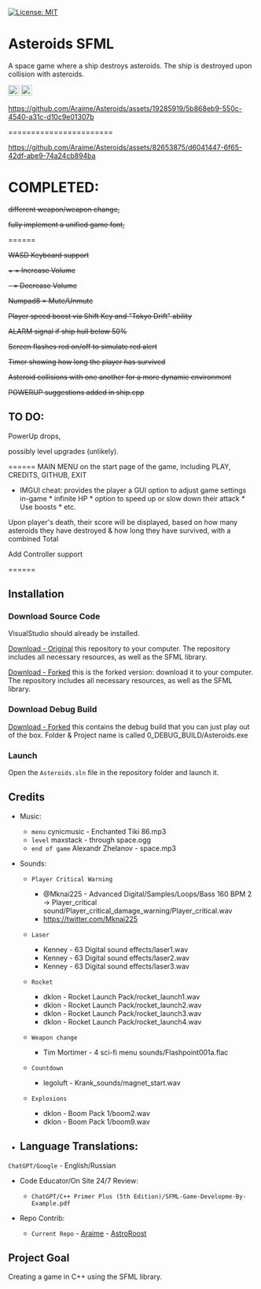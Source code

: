 [![License: MIT](https://img.shields.io/badge/License-MIT-green.svg)](https://opensource.org/licenses/MIT)

# Asteroids SFML
A space game where a ship destroys asteroids. The ship is destroyed upon collision with asteroids.

<kbd>[<img title="English (United States)" alt="English (United States)" src="https://cdn.statically.io/gh/hjnilsson/country-flags/master/svg/us.svg" width="22">](Translations/README.en.md)</kbd>
<kbd>[<img title="Russian language" alt="Russian language" src="https://cdn.statically.io/gh/hjnilsson/country-flags/master/svg/ru.svg" width="22">](Translations/README.ru.md)</kbd>

https://github.com/Araime/Asteroids/assets/19285919/5b868eb9-550c-4540-a31c-d10c9e01307b

=======================

https://github.com/Araime/Asteroids/assets/82653875/d6041447-6f65-42df-abe9-74a24cb894ba

# COMPLETED:
~~different weapon/weapon change,~~

~~fully implement a unified game font,~~

======

~~WASD Keyboard support~~

~~+ = Increase Volume~~

~~- = Decrease Volume~~

~~Numpad8 = Mute/Unmute~~

~~Player speed boost via Shift Key and "Tokyo Drift" ability~~

~~ALARM signal if ship hull below 50%~~

~~Screen flashes red on/off to simulate red alert~~

~~Timer showing how long the player has survived~~

~~Asteroid collisions with one another for a more dynamic environment~~

~~POWERUP suggestions added in ship.cpp~~

## TO DO:

PowerUp drops,

possibly level upgrades (unlikely).

======
MAIN MENU on the start page of the game, including PLAY, CREDITS, GITHUB, EXIT

- IMGUI cheat: provides the player a GUI option to adjust game settings in-game
        * infinite HP
        * option to speed up or slow down their attack
        * Use boosts
        * etc.
  
Upon player's death, their score will be displayed, based on how many asteroids they have destroyed & how long they have survived, with a combined Total

Add Controller support

======

## Installation

### Download Source Code

VisualStudio should already be installed.

[Download - Original](https://github.com/Araime/Asteroids/archive/master.zip) this repository to your computer. 
The repository includes all necessary resources, as well as the SFML library.

[Download - Forked](https://github.com/AstroRoost/Contrib_Asteroids_Araime/tree/master) this is the forked version: download it to your computer. 
The repository includes all necessary resources, as well as the SFML library.

### Download Debug Build
[Download - Forked](https://github.com/AstroRoost/Contrib_Asteroids_Araime/tree/master) this contains the debug build that you can just play out of the box. Folder & Project name is called 0_DEBUG_BUILD/Asteroids.exe

### Launch

Open the `Asteroids.sln` file in the repository folder and launch it.

## Credits
- Music:  
	- `menu` cynicmusic - Enchanted Tiki 86.mp3
	- `level` maxstack - through space.ogg  
	- `end of game` Alexandr Zhelanov - space.mp3  

- Sounds:
  
    - `Player Critical Warning` 
		- @Mknai225 - Advanced Digital/Samples/Loops/Bass 160 BPM 2 -> Player_critical sound/Player_critical_damage_warning/Player_critical.wav
   		- https://twitter.com/Mknai225 
  
    - `Laser` 
		- Kenney - 63 Digital sound effects/laser1.wav  
		- Kenney - 63 Digital sound effects/laser2.wav  
		- Kenney - 63 Digital sound effects/laser3.wav

	- `Rocket`
 		- dklon - Rocket Launch Pack/rocket_launch1.wav  
		- dklon - Rocket Launch Pack/rocket_launch2.wav  
		- dklon - Rocket Launch Pack/rocket_launch3.wav  
		- dklon - Rocket Launch Pack/rocket_launch4.wav  

	- `Weapon change`
		- Tim Mortimer - 4 sci-fi menu sounds/Flashpoint001a.flac  

	- `Countdown`
		- legoluft - Krank_sounds/magnet_start.wav  

	- `Explosions`
		- dklon - Boom Pack 1/boom2.wav  
		- dklon - Boom Pack 1/boom9.wav
    
 -  Language Translations:
     -

 `ChatGPT/Google`
       		- English/Russian
-  Code Educator/On Site 24/7 Review:
     - `ChatGPT/C++ Primer Plus (5th Edition)/SFML-Game-Developme-By-Example.pdf`
       	
       
-  Repo Contrib:
     - `Current Repo`
       		- [Araime](https://github.com/AstroRoost/Contrib_Asteroids_Araime/tree/master)
       		- [AstroRoost](https://github.com/AstroRoost/Contrib_Asteroids_Araime/tree/master) 

## Project Goal

Creating a game in C++ using the SFML library.

